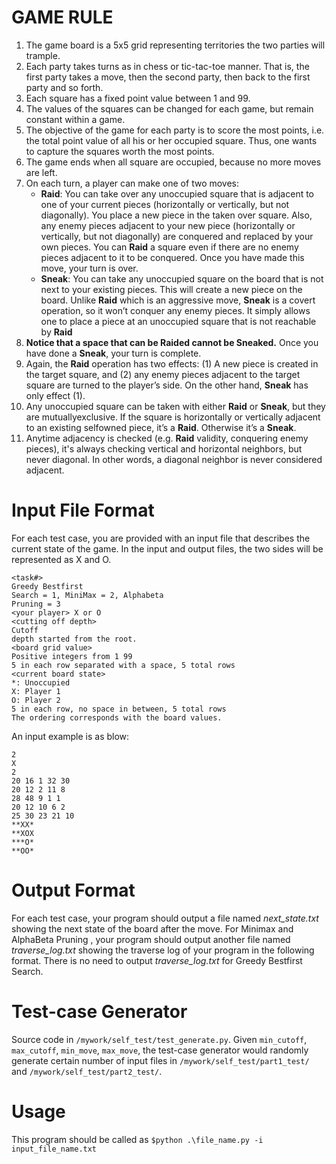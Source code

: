 # GAME RULE
1. The game board is a 5x5 grid representing territories the two parties will trample.
2. Each party takes turns as in chess or tic-tac-toe manner. That is, the first party takes a move, then the second party, then back to the first party and so forth.
3. Each square has a fixed point value between 1 and 99.
4. The values of the squares can be changed for each game, but remain constant within a game.
5. The objective of the game for each party is to score the most points, i.e. the total point value of all his or her occupied square. Thus, one wants to capture the squares worth the most points.
6. The game ends when all square are occupied, because no more moves are left.
7. On each turn, a player can make one of two moves:
    - **Raid**: You can take over any unoccupied square that is adjacent to one of your current pieces (horizontally or vertically, but not diagonally). You place a new piece in the taken over square. Also, any enemy pieces adjacent to your new piece (horizontally or vertically, but not diagonally) are conquered and replaced by your own pieces. You can **Raid** a square even if there are no enemy pieces adjacent to it to be conquered. Once you have made this move, your turn is over.
    - **Sneak**: You can take any unoccupied square on the board that is not next to your existing pieces. This will create a new piece on the board. Unlike **Raid** which is an aggressive move, **Sneak** is a covert operation, so it won’t conquer any enemy pieces. It simply allows one to place a piece at an unoccupied square that is not reachable by **Raid**
8. **Notice that a space that can be Raided cannot be Sneaked.** Once you have done a **Sneak**, your turn is complete.
9. Again, the **Raid** operation has two effects: (1) A new piece is created in the target square, and (2) any enemy pieces adjacent to the target square are turned to the player’s side. On the other hand, **Sneak** has only effect (1).
0. Any unoccupied square can be taken with either **Raid** or **Sneak**, but they are mutuallyexclusive. If the square is horizontally or vertically adjacent to an existing selfowned piece, it’s a **Raid**. Otherwise it’s a **Sneak**.
1. Anytime adjacency is checked (e.g. **Raid** validity, conquering enemy pieces), it's always checking vertical and horizontal neighbors, but never diagonal. In other words, a diagonal neighbor is never considered adjacent.

# Input File Format
For each test case, you are provided with an input file that describes the current state of the game. In the input and output files, the two sides will be represented as X and O.
```
<task#>
Greedy Bestfirst
Search = 1, MiniMax = 2, Alphabeta
Pruning = 3
<your player> X or O
<cutting off depth>
Cutoff
depth started from the root.
<board grid value>
Positive integers from 1 99
5 in each row separated with a space, 5 total rows
<current board state>
*: Unoccupied
X: Player 1
O: Player 2
5 in each row, no space in between, 5 total rows
The ordering corresponds with the board values.
```

An input example is as blow:
```
2
X
2
20 16 1 32 30
20 12 2 11 8
28 48 9 1 1
20 12 10 6 2
25 30 23 21 10
**XX*
**XOX
***O*
**OO*
```

# Output Format
For each test case, your program should output a file named *next_state.txt* showing the next state of the board after the move. For Minimax and AlphaBeta
Pruning , your program should output another file named *traverse_log.txt* showing the traverse log of your program in the following format. There is no need to output *traverse_log.txt* for Greedy Bestfirst Search.

# Test-case Generator
Source code in `/mywork/self_test/test_generate.py`. Given `min_cutoff`, `max_cutoff`, `min_move`, `max_move`, the test-case generator would randomly generate certain number of input files in `/mywork/self_test/part1_test/` and `/mywork/self_test/part2_test/`.

# Usage
This program should be called as `$python .\file_name.py -i input_file_name.txt`